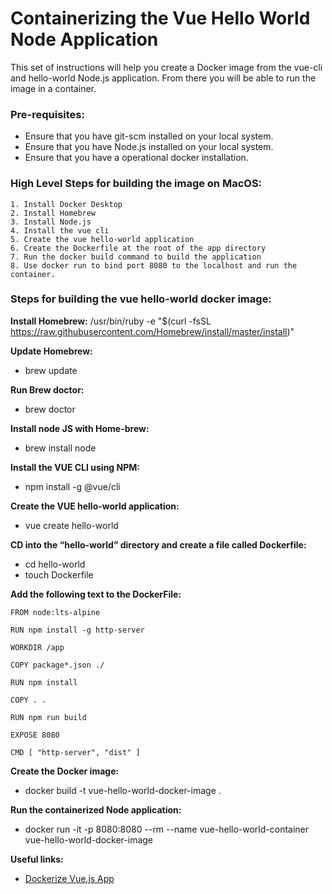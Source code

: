 # Containerizing the Vue Hello World Node Application

This set of instructions will help you create a Docker image from the vue-cli and hello-world Node.js application. From there you will be able to run the image in a container.

### Pre-requisites:
* Ensure that you have git-scm installed on your local system.
* Ensure that you have Node.js installed on your local system.
* Ensure that you have a operational docker installation.

### High Level Steps for building the image on MacOS:
```
1. Install Docker Desktop
2. Install Homebrew
3. Install Node.js
4. Install the vue cli
5. Create the vue hello-world application
6. Create the Dockerfile at the root of the app directory
7. Run the docker build command to build the application
8. Use docker run to bind port 8080 to the localhost and run the container.
```

### Steps for building the vue hello-world docker image:

**Install Homebrew:**
/usr/bin/ruby -e "$(curl -fsSL https://raw.githubusercontent.com/Homebrew/install/master/install)"

**Update Homebrew:**
- brew update

**Run Brew doctor:**
- brew doctor

**Install node JS with Home-brew:**
- brew install node

**Install the VUE CLI using NPM:**
- npm install -g @vue/cli

**Create the  VUE  hello-world application:**
- vue create hello-world

**CD into the “hello-world” directory and create a file called Dockerfile:**
- cd hello-world
- touch Dockerfile

**Add the following text to the DockerFile:**
```
FROM node:lts-alpine

RUN npm install -g http-server

WORKDIR /app

COPY package*.json ./

RUN npm install

COPY . .

RUN npm run build

EXPOSE 8080

CMD [ "http-server", "dist" ]
```
**Create the Docker image:**
- docker build -t vue-hello-world-docker-image .

**Run the containerized Node application:**
- docker run -it -p 8080:8080 --rm --name vue-hello-world-container vue-hello-world-docker-image

**Useful links:**
- [Dockerize Vue.js App](https://vuejs.org/v2/cookbook/dockerize-vuejs-app.html)
